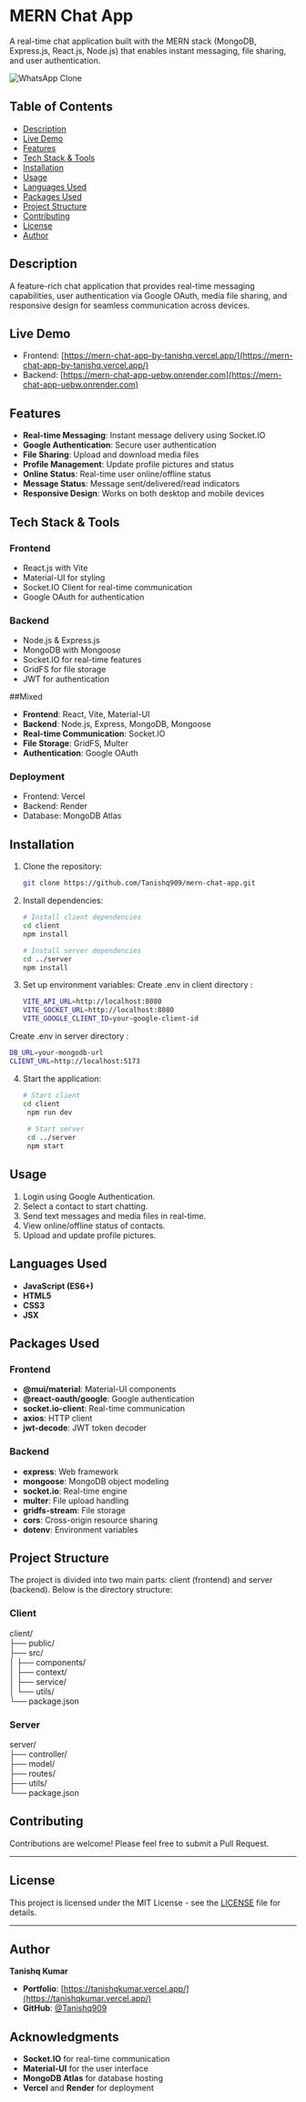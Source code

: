 # MERN Chat App
A real-time chat application built with the MERN stack (MongoDB, Express.js, React.js, Node.js) that enables instant messaging, file sharing, and user authentication.

![WhatsApp Clone](https://user-images.githubusercontent.com/15075759/28719144-86dc0f70-73b1-11e7-911d-60d70fcded21.png)

## Table of Contents
- [Description](#description)
- [Live Demo](#live-demo)
- [Features](#features)
- [Tech Stack & Tools](#tech-stack--tools)
- [Installation](#installation)
- [Usage](#usage)
- [Languages Used](#languages-used)
- [Packages Used](#packages-used)
- [Project Structure](#project-structure)
- [Contributing](#contributing)
- [License](#license)
- [Author](#author)


## Description
A feature-rich chat application that provides real-time messaging capabilities, user authentication via Google OAuth, media file sharing, and responsive design for seamless communication across devices.

## Live Demo
- Frontend: [https://mern-chat-app-by-tanishq.vercel.app/](https://mern-chat-app-by-tanishq.vercel.app/)
- Backend: [https://mern-chat-app-uebw.onrender.com](https://mern-chat-app-uebw.onrender.com)

## Features
- **Real-time Messaging**: Instant message delivery using Socket.IO
- **Google Authentication**: Secure user authentication
- **File Sharing**: Upload and download media files
- **Profile Management**: Update profile pictures and status
- **Online Status**: Real-time user online/offline status
- **Message Status**: Message sent/delivered/read indicators
- **Responsive Design**: Works on both desktop and mobile devices

## Tech Stack & Tools
### Frontend
- React.js with Vite
- Material-UI for styling
- Socket.IO Client for real-time communication
- Google OAuth for authentication

### Backend
- Node.js & Express.js
- MongoDB with Mongoose
- Socket.IO for real-time features
- GridFS for file storage
- JWT for authentication

##Mixed
- **Frontend**: React, Vite, Material-UI
- **Backend**: Node.js, Express, MongoDB, Mongoose
- **Real-time Communication**: Socket.IO
- **File Storage**: GridFS, Multer
- **Authentication**: Google OAuth

### Deployment
- Frontend: Vercel
- Backend: Render
- Database: MongoDB Atlas

## Installation

1. Clone the repository:
   ```sh
   git clone https://github.com/Tanishq909/mern-chat-app.git

2. Install dependencies:
   ```sh
   # Install client dependencies
   cd client
   npm install

   # Install server dependencies
   cd ../server
   npm install

3. Set up environment variables:
Create .env in client directory :
   ```sh
   VITE_API_URL=http://localhost:8080
   VITE_SOCKET_URL=http://localhost:8080
   VITE_GOOGLE_CLIENT_ID=your-google-client-id
Create .env in server directory :
   ```sh
   DB_URL=your-mongodb-url
   CLIENT_URL=http://localhost:5173 
   ```

4. Start the application:
   ```sh
   # Start client
   cd client
    npm run dev
    
    # Start server
    cd ../server
    npm start
    ```

## Usage

1. Login using Google Authentication.  
2. Select a contact to start chatting.  
3. Send text messages and media files in real-time.  
4. View online/offline status of contacts.  
5. Upload and update profile pictures.  

## Languages Used

- **JavaScript (ES6+)**  
- **HTML5**  
- **CSS3**  
- **JSX**  

## Packages Used

### Frontend
- **@mui/material**: Material-UI components  
- **@react-oauth/google**: Google authentication  
- **socket.io-client**: Real-time communication  
- **axios**: HTTP client  
- **jwt-decode**: JWT token decoder  

### Backend
- **express**: Web framework  
- **mongoose**: MongoDB object modeling  
- **socket.io**: Real-time engine  
- **multer**: File upload handling  
- **gridfs-stream**: File storage  
- **cors**: Cross-origin resource sharing  
- **dotenv**: Environment variables  

## Project Structure
The project is divided into two main parts: client (frontend) and server (backend). Below is the directory structure:
### Client
client/ <br>
  ├── public/                  <br>
  ├── src/                      <br>
  │   ├── components/           <br>
  │   ├── context/             <br>
  │   ├── service/           <br>
  │   └── utils/           <br>
  └── package.json          <br>

### Server
server/ <br>
  ├── controller/           <br>
  ├── model/               <br>
  ├── routes/              <br>
  ├── utils/                <br>
  └── package.json          <br>

## Contributing

Contributions are welcome! Please feel free to submit a Pull Request.

---

## License

This project is licensed under the MIT License - see the [LICENSE](LICENSE) file for details.

---

## Author

**Tanishq Kumar**  

- **Portfolio**: [https://tanishqkumar.vercel.app/](https://tanishqkumar.vercel.app/)  
- **GitHub**: [@Tanishq909](https://github.com/Tanishq909)


## Acknowledgments

- **Socket.IO** for real-time communication  
- **Material-UI** for the user interface  
- **MongoDB Atlas** for database hosting  
- **Vercel** and **Render** for deployment  

